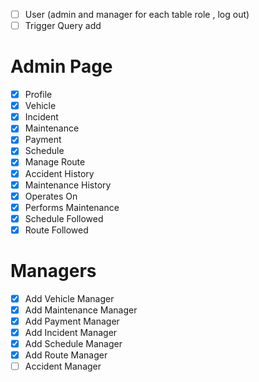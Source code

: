 - [ ] User (admin and manager for each table role , log out)
- [ ] Trigger Query add

# Admin Page
- [x] Profile
- [x] Vehicle
- [x] Incident
- [x] Maintenance
- [x] Payment
- [x] Schedule
- [x] Manage Route
- [x] Accident History
- [x] Maintenance History
- [x] Operates On
- [x] Performs Maintenance 
- [x] Schedule Followed
- [x] Route Followed
# Managers
- [x] Add Vehicle Manager
- [x] Add Maintenance Manager
- [x] Add Payment Manager
- [x] Add Incident Manager
- [x] Add Schedule Manager
- [x] Add Route Manager
- [ ] Accident Manager